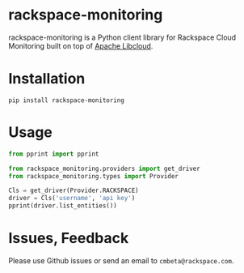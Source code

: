 # rackspace-monitoring

rackspace-monitoring is a Python client library for Rackspace Cloud Monitoring
built on top of [Apache Libcloud](http://libcloud.apache.org).

# Installation

`pip install rackspace-monitoring`

# Usage

```python
from pprint import pprint

from rackspace_monitoring.providers import get_driver
from rackspace_monitoring.types import Provider

Cls = get_driver(Provider.RACKSPACE)
driver = Cls('username', 'api key')
pprint(driver.list_entities())
```

# Issues, Feedback

Please use Github issues or send an email to `cmbeta@rackspace.com`.
